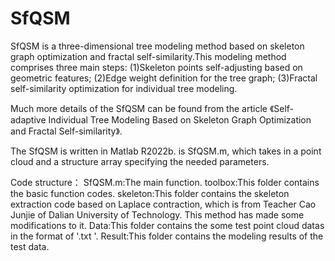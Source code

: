# SfQSM
SfQSM is a three-dimensional tree modeling method based on skeleton graph optimization and fractal self-similarity.This modeling method comprises three main steps: 
(1)Skeleton points self-adjusting based on geometric features;
(2)Edge weight definition for the tree graph;
(3)Fractal self-similarity optimization for individual tree modeling. 

Much more details of the SfQSM can be found from the article 《Self-adaptive Individual Tree Modeling Based on Skeleton Graph Optimization and Fractal Self-similarity》.

The SfQSM is written in Matlab R2022b.  is SfQSM.m, which takes in a point cloud and a structure array specifying the needed parameters. 

Code structure：
SfQSM.m:The main function.
toolbox:This folder contains the basic function codes.
skeleton:This folder contains the skeleton extraction code based on Laplace contraction, which is from Teacher Cao Junjie of Dalian University of Technology. This method has made some modifications to it.
Data:This folder contains the some test point cloud datas in the format of '.txt '.
Result:This folder contains the modeling results of the test data.
